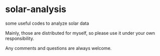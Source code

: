 # solar-analysis
some useful codes to analyze solar data

Mainly, those are distributed for myself, so please use it under your own responsibility.

Any comments and questions are always welcome.
